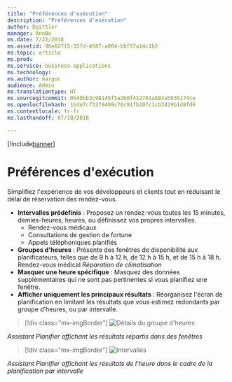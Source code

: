 ```yaml
---
title: "Préférences d'exécution"
description: "Préférences d'exécution"
author: Dgittler
manager: AnnBe
ms.date: 7/22/2018
ms.assetid: 96e82715-35fd-4587-a004-bbf57a14c1b2
ms.topic: article
ms.prod: 
ms.service: business-applications
ms.technology: 
ms.author: margoc
audience: Admin
ms.translationtype: HT
ms.sourcegitcommit: 0b40bb3c98145f5a260f412701a884a5936174ce
ms.openlocfilehash: 1bde7c73379409c76c91fb20fc1cb3d29b1d8fd6
ms.contentlocale: fr-fr
ms.lasthandoff: 07/18/2018

---
```


[!include[banner](../../../../includes/banner.md)]


#  <a name="fulfillment-preferences"></a>Préférences d'exécution

Simplifiez l'expérience de vos développeurs et clients tout en réduisant le délai de réservation des rendez-vous.

* **Intervalles prédéfinis** : Proposez un rendez-vous toutes les 15 minutes, demies-heures, heures, ou définissez vos propres intervalles.
    * Rendez-vous médicaux
    * Consultations de gestion de fortune
    * Appels téléphoniques planifiés
* **Groupes d'heures** : Présente des fenêtres de disponibilité aux planificateurs, telles que de 9 h à 12 h, de 12 h à 15 h, et de 15 h à 18 h.
        Rendez-vous médical *Réparation de climatisation*
* **Masquer une heure spécifique** : Masquez des données supplémentaires qui ne sont pas pertinentes si vous planifiez une fenêtre.
* **Afficher uniquement les principaux résultats** : Réorganisez l'écran de planification en limitant les résultats que vous estimez redondants par groupe d'heures, ou par intervalle.

> [!div class="mx-imgBorder"]
> ![](media/Time-Group-Details.png "Détails du groupe d'heures")
<!-- picture -->

*Assistant Planifier affichant les résultats répartis dans des fenêtres*

> [!div class="mx-imgBorder"]
> ![](media/Intervals-on-the-hour.png "Intervalles")
<!-- picture -->

*Assistant Planifier affichant les résultats de l'heure dans le cadre de la planification par intervalle*


